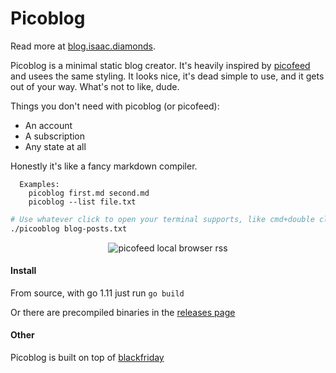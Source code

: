 # Picoblog

Read more at [blog.isaac.diamonds](https://blog.isaac.diamonds).

Picoblog is a minimal static blog creator. It's heavily inspired by
[picofeed](https://github.com/seenaburns/picofeed) and usees the same styling.
It looks nice, it's dead simple to use, and it gets out of your way. What's not
to like, dude.

Things you don't need with picoblog (or picofeed):

- An account
- A subscription
- Any state at all

Honestly it's like a fancy markdown compiler.

```
  Examples:
	picoblog first.md second.md
	picoblog --list file.txt
```

```sh
# Use whatever click to open your terminal supports, like cmd+double click in OSX's Terminal.app
./picooblog blog-posts.txt
```

<p align="center">
      <img alt="picofeed local browser rss" src="https://i.imgur.com/2HQcHYF.jpg"/>
</p>



#### Install

From source, with go 1.11 just run `go build`

Or there are precompiled binaries in the [releases page](https://github.com/isaacd9/picoblog/releases/latest)


#### Other

Picoblog is built on top of [blackfriday](https://github.com/russross/blackfriday)
